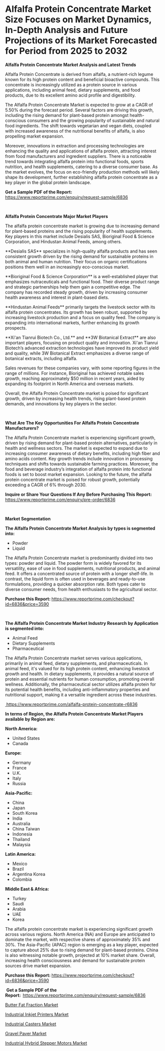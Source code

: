 <p><h1>Alfalfa Protein Concentrate Market Size Focuses on Market Dynamics, In-Depth Analysis and Future Projections of its Market Forecasted for Period from 2025 to 2032</h1></p><p><strong>Alfalfa Protein Concentrate Market Analysis and Latest Trends</strong></p>
<p><p>Alfalfa Protein Concentrate is derived from alfalfa, a nutrient-rich legume known for its high protein content and beneficial bioactive compounds. This concentrate is increasingly utilized as a protein source in various applications, including animal feed, dietary supplements, and food products, due to its excellent amino acid profile and digestibility.</p><p>The Alfalfa Protein Concentrate Market is expected to grow at a CAGR of 5.50% during the forecast period. Several factors are driving this growth, including the rising demand for plant-based protein amongst health-conscious consumers and the growing popularity of sustainable and natural food ingredients. The shift towards vegetarian and vegan diets, coupled with increased awareness of the nutritional benefits of alfalfa, is also propelling market expansion.</p><p>Moreover, innovations in extraction and processing technologies are enhancing the quality and applications of alfalfa protein, attracting interest from food manufacturers and ingredient suppliers. There is a noticeable trend towards integrating alfalfa protein into functional foods, sports nutrition, and health supplements, catering to a diverse consumer base. As the market evolves, the focus on eco-friendly production methods will likely shape its development, further establishing alfalfa protein concentrate as a key player in the global protein landscape.</p></p>
<p><strong>Get a Sample PDF of the Report:&nbsp;</strong> <a href="https://www.reportprime.com/enquiry/request-sample/6836?utm_campaign=3369&utm_medium=2&utm_source=Github&utm_content=ia&utm_term=19032025&utm_id=alfalfa-protein-concentrate">https://www.reportprime.com/enquiry/request-sample/6836</a></p>
<p>&nbsp;</p>
<p><strong>Alfalfa Protein Concentrate Major Market Players</strong></p>
<p><p>The alfalfa protein concentrate market is growing due to increasing demand for plant-based proteins and the rising popularity of health supplements. Key players in this market include Desialis SAS, Bioriginal Food & Science Corporation, and Hindustan Animal Feeds, among others.</p><p>**Desialis SAS** specializes in high-quality alfalfa products and has seen consistent growth driven by the rising demand for sustainable proteins in both animal and human nutrition. Their focus on organic certifications positions them well in an increasingly eco-conscious market.</p><p>**Bioriginal Food & Science Corporation** is a well-established player that emphasizes nutraceuticals and functional food. Their diverse product range and strategic partnerships help them gain a competitive edge. The company has recorded steady growth, driven by increasing consumer health awareness and interest in plant-based diets.</p><p>**Hindustan Animal Feeds** primarily targets the livestock sector with its alfalfa protein concentrates. Its growth has been robust, supported by increasing livestock production and a focus on quality feed. The company is expanding into international markets, further enhancing its growth prospects.</p><p>**Xi'an Tianrui Biotech Co., Ltd.** and **3W Biotanical Extract** are also important players, focusing on product quality and innovation. Xi'an Tianrui Biotech’s advanced extraction technologies have improved its product yield and quality, while 3W Biotanical Extract emphasizes a diverse range of botanical extracts, including alfalfa.</p><p>Sales revenues for these companies vary, with some reporting figures in the range of millions. For instance, Bioriginal has achieved notable sales growth, reaching approximately $50 million in recent years, aided by expanding its footprint in North America and overseas markets.</p><p>Overall, the Alfalfa Protein Concentrate market is poised for significant growth, driven by increasing health trends, rising plant-based protein demands, and innovations by key players in the sector.</p></p>
<p>&nbsp;</p>
<p><strong>What Are The Key Opportunities For Alfalfa Protein Concentrate Manufacturers?</strong></p>
<p><p>The Alfalfa Protein Concentrate market is experiencing significant growth, driven by rising demand for plant-based protein alternatives, particularly in health and wellness sectors. The market is expected to expand due to increasing consumer awareness of dietary benefits, including high fiber and amino acids content. Key growth trends include innovation in processing techniques and shifts towards sustainable farming practices. Moreover, the food and beverage industry’s integration of alfalfa protein into functional foods is set to boost market expansion. Looking to the future, the alfalfa protein concentrate market is poised for robust growth, potentially exceeding a CAGR of 6% through 2030.</p></p>
<p><strong>Inquire or Share Your Questions If Any Before Purchasing This Report:</strong> <a href="https://www.reportprime.com/enquiry/pre-order/6836?utm_campaign=3369&utm_medium=2&utm_source=Github&utm_content=ia&utm_term=19032025&utm_id=alfalfa-protein-concentrate">https://www.reportprime.com/enquiry/pre-order/6836</a></p>
<p>&nbsp;</p>
<p><strong>Market Segmentation</strong></p>
<p><strong>The Alfalfa Protein Concentrate Market Analysis by types is segmented into:</strong></p>
<p><ul><li>Powder</li><li>Liquid</li></ul></p>
<p><p>The Alfalfa Protein Concentrate market is predominantly divided into two types: powder and liquid. The powder form is widely favored for its versatility, ease of use in food supplements, nutritional products, and animal feed. It offers a concentrated source of protein with a longer shelf-life. In contrast, the liquid form is often used in beverages and ready-to-use formulations, providing a quicker absorption rate. Both types cater to diverse consumer needs, from health enthusiasts to the agricultural sector.</p></p>
<p><strong>Purchase this Report:&nbsp;</strong><a href="https://www.reportprime.com/checkout?id=6836&price=3590&utm_campaign=3369&utm_medium=2&utm_source=Github&utm_content=ia&utm_term=19032025&utm_id=alfalfa-protein-concentrate">https://www.reportprime.com/checkout?id=6836&price=3590</a></p>
<p>&nbsp;</p>
<p><strong>The Alfalfa Protein Concentrate Market Industry Research by Application is segmented into:</strong></p>
<p><ul><li>Animal Feed</li><li>Dietary Supplements</li><li>Pharmaceutical</li></ul></p>
<p><p>The Alfalfa Protein Concentrate market serves various applications, primarily in animal feed, dietary supplements, and pharmaceuticals. In animal feed, it's valued for its high protein content, enhancing livestock growth and health. In dietary supplements, it provides a natural source of protein and essential nutrients for human consumption, promoting overall wellness. Additionally, the pharmaceutical sector utilizes alfalfa protein for its potential health benefits, including anti-inflammatory properties and nutritional support, making it a versatile ingredient across these industries.</p></p>
<p><a href="https://www.reportprime.com/alfalfa-protein-concentrate-r6836?utm_campaign=3369&utm_medium=2&utm_source=Github&utm_content=ia&utm_term=19032025&utm_id=alfalfa-protein-concentrate">&nbsp;https://www.reportprime.com/alfalfa-protein-concentrate-r6836</a></p>
<p><strong>In terms of Region, the Alfalfa Protein Concentrate Market Players available by Region are:</strong></p>
<p>
    <p> <strong> North America: </strong>
        <ul>
            <li>United States</li>
            <li>Canada</li>
        </ul>
        </p> 
    <p> <strong> Europe: </strong>
        <ul>
            <li>Germany</li>
            <li>France</li>
            <li>U.K.</li>
            <li>Italy</li>
            <li>Russia</li>
        </ul>
        </p> 
    <p> <strong> Asia-Pacific: </strong>
        <ul>
            <li>China</li>
            <li>Japan</li>
            <li>South Korea</li>
            <li>India</li>
            <li>Australia</li>
            <li>China Taiwan</li>
            <li>Indonesia</li>
            <li>Thailand</li>
            <li>Malaysia</li>
        </ul>
        </p> 
    <p> <strong> Latin America: </strong>
        <ul>
            <li>Mexico</li>
            <li>Brazil</li>
            <li>Argentina Korea</li>
            <li>Colombia</li>
        </ul>
        </p> 
    <p> <strong> Middle East & Africa: </strong>
        <ul>
            <li>Turkey</li>
            <li>Saudi</li>
            <li>Arabia</li>
            <li>UAE</li>
            <li>Korea</li>
        </ul>
    </p>
    </p>
<p><p>The alfalfa protein concentrate market is experiencing significant growth across various regions. North America (NA) and Europe are anticipated to dominate the market, with respective shares of approximately 35% and 30%. The Asia-Pacific (APAC) region is emerging as a key player, expected to capture about 25% due to rising demand for plant-based proteins. China is also witnessing notable growth, projected at 10% market share. Overall, increasing health consciousness and demand for sustainable protein sources drive market expansion.</p></p>
<p><strong>Purchase this Report: </strong><a href="https://www.reportprime.com/checkout?id=6836&price=3590&utm_campaign=3369&utm_medium=2&utm_source=Github&utm_content=ia&utm_term=19032025&utm_id=alfalfa-protein-concentrate">https://www.reportprime.com/checkout?id=6836&price=3590</a></p>
<p>&nbsp;<strong>Get a Sample PDF of the Report:&nbsp;&nbsp;</strong><a href="https://www.reportprime.com/enquiry/request-sample/6836?utm_campaign=3369&utm_medium=2&utm_source=Github&utm_content=ia&utm_term=19032025&utm_id=alfalfa-protein-concentrate">https://www.reportprime.com/enquiry/request-sample/6836</a></p>
<p><strong></strong></p>
<p><p><a href="https://github.com/bettysbozer/Market-Research-Report-List-1/blob/main/butter-fat-fraction-market.md?utm_campaign=3369&utm_medium=2&utm_source=Github&utm_content=ia&utm_term=19032025&utm_id=alfalfa-protein-concentrate">Butter Fat Fraction Market</a></p><p><a href="https://www.linkedin.com/pulse/industry-growth-potential-industrial-inkjet-printers-market-cu4ce?utm_campaign=3369&utm_medium=2&utm_source=Github&utm_content=ia&utm_term=19032025&utm_id=alfalfa-protein-concentrate">Industrial Inkjet Printers Market</a></p><p><a href="https://www.linkedin.com/pulse/industrial-casters-market-analysis-from-2025-2032-projected-qqz7e?utm_campaign=3369&utm_medium=2&utm_source=Github&utm_content=ia&utm_term=19032025&utm_id=alfalfa-protein-concentrate">Industrial Casters Market</a></p><p><a href="https://www.linkedin.com/pulse/gravel-paver-market-overview-products-services-75-cagr-hpv8e?utm_campaign=3369&utm_medium=2&utm_source=Github&utm_content=ia&utm_term=19032025&utm_id=alfalfa-protein-concentrate">Gravel Paver Market</a></p><p><a href="https://www.linkedin.com/pulse/thorough-analysis-industrial-hybrid-stepper-motors-market-size-projected-vq3me?utm_campaign=3369&utm_medium=2&utm_source=Github&utm_content=ia&utm_term=19032025&utm_id=alfalfa-protein-concentrate">Industrial Hybrid Stepper Motors Market</a></p></p>